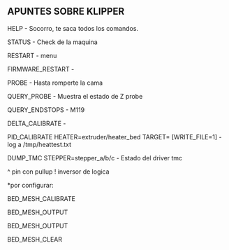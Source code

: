 ## APUNTES SOBRE KLIPPER

HELP - Socorro, te saca todos los comandos.

STATUS - Check de la maquina

RESTART - menu

FIRMWARE_RESTART -

PROBE - Hasta romperte la cama

QUERY_PROBE - Muestra el estado de Z probe

QUERY_ENDSTOPS - M119

DELTA_CALIBRATE - 

PID_CALIBRATE HEATER=extruder/heater_bed TARGET=<temperature> [WRITE_FILE=1] - log a /tmp/heattest.txt

DUMP_TMC STEPPER=stepper_a/b/c - Estado del driver tmc

^ pin con pullup
! inversor de logica 

*por configurar:

BED_MESH_CALIBRATE

BED_MESH_OUTPUT

BED_MESH_OUTPUT

BED_MESH_CLEAR
